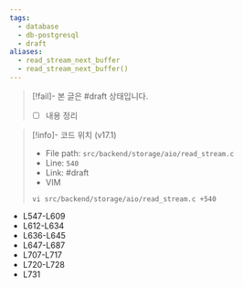 ```yaml
---
tags:
  - database
  - db-postgresql
  - draft
aliases:
  - read_stream_next_buffer
  - read_stream_next_buffer()
---
```

> [!fail]- 본 글은 #draft 상태입니다.
> - [ ] 내용 정리

> [!info]- 코드 위치 (v17.1)
> - File path: `src/backend/storage/aio/read_stream.c`
> - Line: `540`
> - Link: #draft 
> - VIM
> ```
> vi src/backend/storage/aio/read_stream.c +540
> ```



- L547-L609
- L612-L634
- L636-L645
- L647-L687
- L707-L717
- L720-L728
- L731